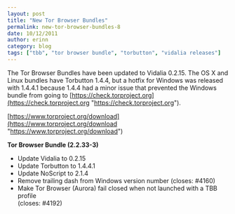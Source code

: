 ```yaml
---
layout: post
title: "New Tor Browser Bundles"
permalink: new-tor-browser-bundles-8
date: 10/12/2011
author: erinn
category: blog
tags: ["tbb", "tor browser bundle", "torbutton", "vidalia releases"]
---
```


The Tor Browser Bundles have been updated to Vidalia 0.2.15. The OS X and Linux bundles have Torbutton 1.4.4, but a hotfix for Windows was released with 1.4.4.1 because 1.4.4 had a minor issue that prevented the Windows bundle from going to [https://check.torproject.org](https://check.torproject.org "https://check.torproject.org").

[https://www.torproject.org/download](https://www.torproject.org/download "https://www.torproject.org/download")

**Tor Browser Bundle (2.2.33-3)**

- Update Vidalia to 0.2.15
- Update Torbutton to 1.4.4.1
- Update NoScript to 2.1.4
- Remove trailing dash from Windows version number (closes: #4160)
- Make Tor Browser (Aurora) fail closed when not launched with a TBB profile  
 (closes: #4192)

